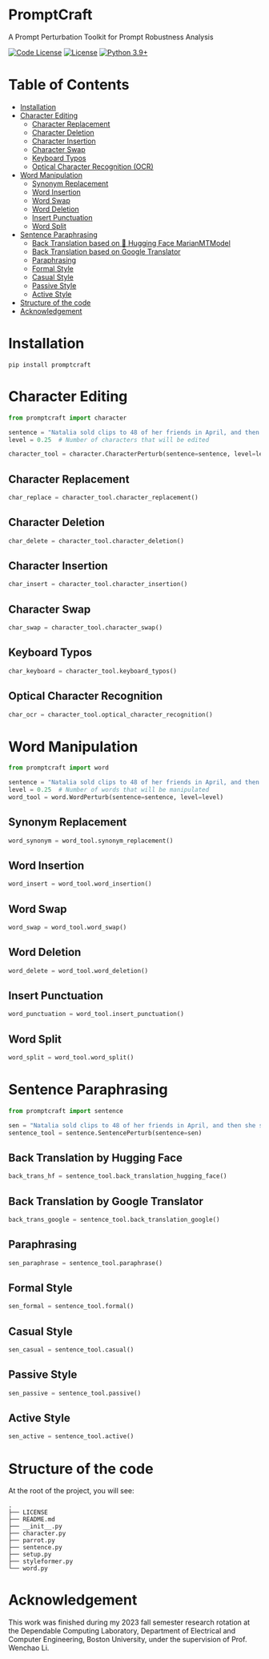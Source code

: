 # PromptCraft
A Prompt Perturbation Toolkit for Prompt Robustness Analysis

[![Code License](https://img.shields.io/badge/Code%20License-MIT-green.svg)](CODE_LICENSE)
[![License](https://img.shields.io/badge/Running%20on-CPU-red.svg)](https://github.com/SuperBruceJia/promptcraft)
[![Python 3.9+](https://img.shields.io/badge/python-3.9+-blue.svg)](https://www.python.org/downloads/release/python-390/)

# Table of Contents
- [Installation](#Installation)
- [Character Editing](#Character-Editing)
  - [Character Replacement](#Character-Replacement)
  - [Character Deletion](#Character-Deletion)
  - [Character Insertion](#Character-Insertion)
  - [Character Swap](#Character-Swap)
  - [Keyboard Typos](#Keyboard-Typos)
  - [Optical Character Recognition (OCR)](#Optical-Character-Recognition)
- [Word Manipulation](#Word-Manipulation)
  - [Synonym Replacement](#Synonym-Replacement)
  - [Word Insertion](#Word-Insertion)
  - [Word Swap](#Word-Swap)
  - [Word Deletion](#Word-Deletion)
  - [Insert Punctuation](#Insert-Punctuation)
  - [Word Split](#Word-Split)
- [Sentence Paraphrasing](#Sentence-Paraphrasing)
  - [Back Translation based on 🤗 Hugging Face MarianMTModel](#Back-Translation-by-Hugging-Face)
  - [Back Translation based on Google Translator](#Back-Translation-by-Google-Translator)
  - [Paraphrasing](#Paraphrasing)
  - [Formal Style](#Formal-Style)
  - [Casual Style](#Casual-Style)
  - [Passive Style](#Passive-Style)
  - [Active Style](#Active-Style)
- [Structure of the code](#Structure-of-the-code)
- [Acknowledgement](#Acknowledgement)

# Installation
```shell
pip install promptcraft
```

# Character Editing
```python
from promptcraft import character

sentence = "Natalia sold clips to 48 of her friends in April, and then she sold half as many clips in May."
level = 0.25  # Number of characters that will be edited

character_tool = character.CharacterPerturb(sentence=sentence, level=level)
```
## Character Replacement
```python
char_replace = character_tool.character_replacement()
```
## Character Deletion
```python
char_delete = character_tool.character_deletion()
```
## Character Insertion
```python
char_insert = character_tool.character_insertion()
```
## Character Swap
```python
char_swap = character_tool.character_swap()
```
## Keyboard Typos
```python
char_keyboard = character_tool.keyboard_typos()
```
## Optical Character Recognition
```python
char_ocr = character_tool.optical_character_recognition()
```
# Word Manipulation
```python
from promptcraft import word

sentence = "Natalia sold clips to 48 of her friends in April, and then she sold half as many clips in May."
level = 0.25  # Number of words that will be manipulated
word_tool = word.WordPerturb(sentence=sentence, level=level)
```
## Synonym Replacement
```python
word_synonym = word_tool.synonym_replacement()
```
## Word Insertion
```python
word_insert = word_tool.word_insertion()
```
## Word Swap
```python
word_swap = word_tool.word_swap()
```
## Word Deletion
```python
word_delete = word_tool.word_deletion()
```
## Insert Punctuation
```python
word_punctuation = word_tool.insert_punctuation()
```
## Word Split
```python
word_split = word_tool.word_split()
```

# Sentence Paraphrasing
```python
from promptcraft import sentence

sen = "Natalia sold clips to 48 of her friends in April, and then she sold half as many clips in May."
sentence_tool = sentence.SentencePerturb(sentence=sen)
```
## Back Translation by Hugging Face
```python
back_trans_hf = sentence_tool.back_translation_hugging_face()
```
## Back Translation by Google Translator
```python
back_trans_google = sentence_tool.back_translation_google()
```
## Paraphrasing
```python
sen_paraphrase = sentence_tool.paraphrase()
```
## Formal Style
```python
sen_formal = sentence_tool.formal()
```
## Casual Style
```python
sen_casual = sentence_tool.casual()
```
## Passive Style
```python
sen_passive = sentence_tool.passive()
```
## Active Style
```python
sen_active = sentence_tool.active()
```

# Structure of the code
At the root of the project, you will see:
```text
.
├── LICENSE
├── README.md
├── __init__.py
├── character.py
├── parrot.py
├── sentence.py
├── setup.py
├── styleformer.py
└── word.py
```

# Acknowledgement
This work was finished during my 2023 fall semester research rotation
at the Dependable Computing Laboratory, Department of Electrical and Computer Engineering,
Boston University, under the supervision of Prof. Wenchao Li.
